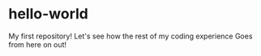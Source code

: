 # hello-world
My first repository!
Let's see how the rest of my coding experience
Goes from here on out!
